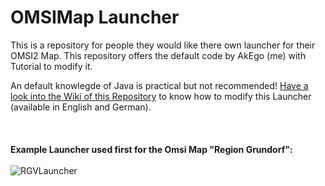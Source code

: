 # OMSIMap Launcher
This is a repository for people they would like there own launcher for their OMSI2 Map. This repository offers the default code by AkEgo (me) with Tutorial to modify it.

An default knowlegde of Java is practical but not recommended!
[Have a look into the Wiki of this Repository](https://github.com/EgoLeX/OMSIMap_Launcher/wiki) to know how to modify this Launcher (available in English and German).
<br /><br /><br /><br />
**Example Launcher used first for the Omsi Map "Region Grundorf":**<br /><br />
![RGVLauncher](https://i.imgur.com/3wJol83.jpg)
